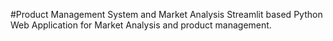 #Product Management System and Market Analysis
Streamlit based Python Web Application for Market Analysis and product management.
